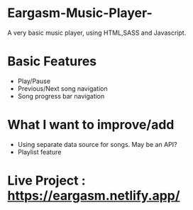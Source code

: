 # Eargasm-Music-Player-

A very basic music player, using HTML,SASS and Javascript.

# Basic Features
- Play/Pause
- Previous/Next song navigation
- Song progress bar navigation

# What I want to improve/add
- Using separate data source for songs. May be an API?
- Playlist feature

# Live Project : https://eargasm.netlify.app/
